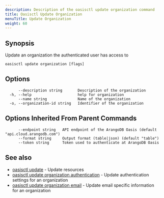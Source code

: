 ```yaml
---
description: Description of the oasisctl update organization command
title: Oasisctl Update Organization
menuTitle: Update Organization
weight: 60
---
```

## Synopsis
Update an organization the authenticated user has access to

```
oasisctl update organization [flags]
```

## Options
```
      --description string       Description of the organization
  -h, --help                     help for organization
      --name string              Name of the organization
  -o, --organization-id string   Identifier of the organization
```

## Options Inherited From Parent Commands
```
      --endpoint string   API endpoint of the ArangoDB Oasis (default "api.cloud.arangodb.com")
      --format string     Output format (table|json) (default "table")
      --token string      Token used to authenticate at ArangoDB Oasis
```

## See also
* [oasisctl update](_index.md)	 - Update resources
* [oasisctl update organization authentication](update-organization-authentication.md)	 - Update authentication settings for an organization
* [oasisctl update organization email](update-organization-email.md)	 - Update email specific information for an organization

